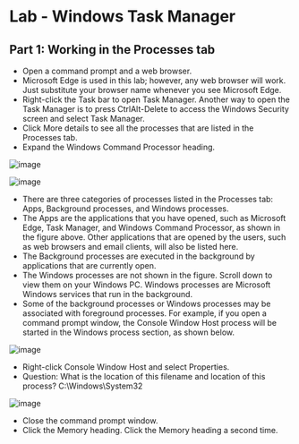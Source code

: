 # Lab - Windows Task Manager

## Part 1: Working in the Processes tab

* Open a command prompt and a web browser.
* Microsoft Edge is used in this lab; however, any web browser will work. Just substitute your browser name whenever you see Microsoft Edge.
* Right-click the Task bar to open Task Manager. Another way to open the Task Manager is to press CtrlAlt-Delete to access the Windows Security screen and select Task Manager.
* Click More details to see all the processes that are listed in the Processes tab.
* Expand the Windows Command Processor heading.

![image](https://user-images.githubusercontent.com/33444140/237063689-69510259-0bab-46b3-b18a-0753349ff3cd.png)

![image](https://github.com/tousif13/CISCO_CyberOps/assets/33444140/741542c5-9d11-4ab1-8911-3687555a6b2e)

* There are three categories of processes listed in the Processes tab: Apps, Background processes, and Windows processes.
* The Apps are the applications that you have opened, such as Microsoft Edge, Task Manager, and Windows Command Processor, as shown in the figure above. Other applications that are opened by
the users, such as web browsers and email clients, will also be listed here.
* The Background processes are executed in the background by applications that are currently open.
* The Windows processes are not shown in the figure. Scroll down to view them on your Windows PC. Windows processes are Microsoft Windows services that run in the background.
* Some of the background processes or Windows processes may be associated with foreground processes. For example, if you open a command prompt window, the Console Window Host process will be started in the Windows process section, as shown below.

![image](https://github.com/tousif13/CISCO_CyberOps/assets/33444140/ac0ec366-736e-449a-ada3-3e311e3f2cf3)

* Right-click Console Window Host and select Properties.
* Question: What is the location of this filename and location of this process?
          C:\Windows\System32
 
![image](https://github.com/tousif13/CISCO_CyberOps/assets/33444140/559d2bdc-a970-4a80-81ef-a6e3936d362d)

* Close the command prompt window.
* Click the Memory heading. Click the Memory heading a second time.

